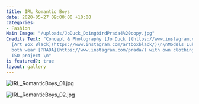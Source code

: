 ```yaml
---
title: IRL Romantic Boys
date: 2020-05-27 09:00:00 +10:00
categories:
- Fashion
Main Image: "/uploads/JoDuck_DoingbirdPrada4%20copy.jpg"
Credits Text: "Concept & Photography [Jo Duck ](https://www.instagram.com/jo_duck/)at
  [Art Box Black](https://www.instagram.com/artboxblack/)\n\nModels Luke & Max\n\nModels
  both wear [PRADA](https://www.instagram.com/prada/) with own clothing\n\n#A DOINGBIRD
  ISO project \n"
is featured?: true
layout: gallery
---
```


![IRL_RomanticBoys_01.jpg](/uploads/IRL_RomanticBoys_01.jpg)

![IRL_RomanticBoys_02.jpg](/uploads/IRL_RomanticBoys_02.jpg)

